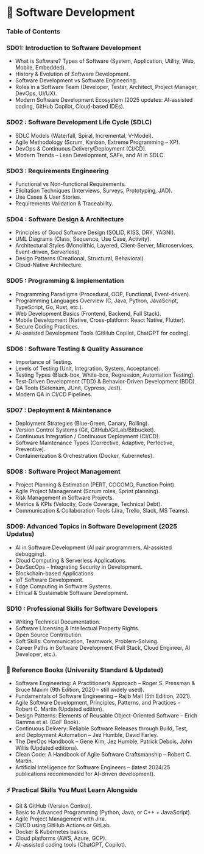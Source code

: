 # 📘 Software Development

### Table of Contents

### SD01: Introduction to Software Development

- What is Software? Types of Software (System, Application, Utility, Web, Mobile, Embedded).
- History & Evolution of Software Development.
- Software Development vs Software Engineering.
- Roles in a Software Team (Developer, Tester, Architect, Project Manager, DevOps, UI/UX).
- Modern Software Development Ecosystem (2025 updates: AI-assisted coding, GitHub Copilot, Cloud-based IDEs).

### SD02 : Software Development Life Cycle (SDLC)

- SDLC Models (Waterfall, Spiral, Incremental, V-Model).
- Agile Methodology (Scrum, Kanban, Extreme Programming – XP).
- DevOps & Continuous Delivery/Deployment (CI/CD).
- Modern Trends – Lean Development, SAFe, and AI in SDLC.

### SD03 : Requirements Engineering

- Functional vs Non-functional Requirements.
- Elicitation Techniques (Interviews, Surveys, Prototyping, JAD).
- Use Cases & User Stories.
- Requirements Validation & Traceability.

### SD04 : Software Design & Architecture

- Principles of Good Software Design (SOLID, KISS, DRY, YAGNI).
- UML Diagrams (Class, Sequence, Use Case, Activity).
- Architectural Styles (Monolithic, Layered, Client-Server, Microservices, Event-driven, Serverless).
- Design Patterns (Creational, Structural, Behavioral).
- Cloud-Native Architecture.

### SD05 : Programming & Implementation

- Programming Paradigms (Procedural, OOP, Functional, Event-driven).
- Programming Languages Overview (C, Java, Python, JavaScript, TypeScript, Go, Rust, etc.).
- Web Development Basics (Frontend, Backend, Full Stack).
- Mobile Development (Native, Cross-platform: React Native, Flutter).
- Secure Coding Practices.
- AI-assisted Development Tools (GitHub Copilot, ChatGPT for coding).

### SD06 : Software Testing & Quality Assurance

- Importance of Testing.
- Levels of Testing (Unit, Integration, System, Acceptance).
- Testing Types (Black-box, White-box, Regression, Automation Testing).
- Test-Driven Development (TDD) & Behavior-Driven Development (BDD).
- QA Tools (Selenium, JUnit, Cypress, Jest).
- Modern QA in CI/CD Pipelines.

### SD07 : Deployment & Maintenance

- Deployment Strategies (Blue-Green, Canary, Rolling).
- Version Control Systems (Git, GitHub/GitLab/Bitbucket).
- Continuous Integration / Continuous Deployment (CI/CD).
- Software Maintenance Types (Corrective, Adaptive, Perfective, Preventive).
- Containerization & Orchestration (Docker, Kubernetes).

### SD08 : Software Project Management

- Project Planning & Estimation (PERT, COCOMO, Function Point).
- Agile Project Management (Scrum roles, Sprint planning).
- Risk Management in Software Projects.
- Metrics & KPIs (Velocity, Code Coverage, Technical Debt).
- Communication & Collaboration Tools (Jira, Trello, Slack, MS Teams).

### SD09: Advanced Topics in Software Development (2025 Updates)

- AI in Software Development (AI pair programmers, AI-assisted debugging).
- Cloud Computing & Serverless Applications.
- DevSecOps – Integrating Security in Development.
- Blockchain-based Applications.
- IoT Software Development.
- Edge Computing in Software Systems.
- Ethical & Sustainable Software Development.

### SD10 : Professional Skills for Software Developers

- Writing Technical Documentation.
- Software Licensing & Intellectual Property Rights.
- Open Source Contribution.
- Soft Skills: Communication, Teamwork, Problem-Solving.
- Career Paths in Software Development (Full Stack, Cloud Engineer, AI Developer, etc.).

### 📖 Reference Books (University Standard & Updated)

- Software Engineering: A Practitioner’s Approach – Roger S. Pressman & Bruce Maxim (9th Edition, 2020 – still widely used).
- Fundamentals of Software Engineering – Rajib Mall (5th Edition, 2021).
- Agile Software Development, Principles, Patterns, and Practices – Robert C. Martin (Updated edition).
- Design Patterns: Elements of Reusable Object-Oriented Software – Erich Gamma et al. (GoF Book).
- Continuous Delivery: Reliable Software Releases through Build, Test, and Deployment Automation – Jez Humble, David Farley.
- The DevOps Handbook – Gene Kim, Jez Humble, Patrick Debois, John Willis (Updated editions).
- Clean Code: A Handbook of Agile Software Craftsmanship – Robert C. Martin.
- Artificial Intelligence for Software Engineers – (latest 2024/25 publications recommended for AI-driven development).

### ⚡ Practical Skills You Must Learn Alongside

- Git & GitHub (Version Control).
- Basic to Advanced Programming (Python, Java, or C++ + JavaScript).
- Agile Project Management with Jira.
- CI/CD using GitHub Actions or GitLab.
- Docker & Kubernetes basics.
- Cloud platforms (AWS, Azure, GCP).
- AI-assisted coding tools (ChatGPT, Copilot).

